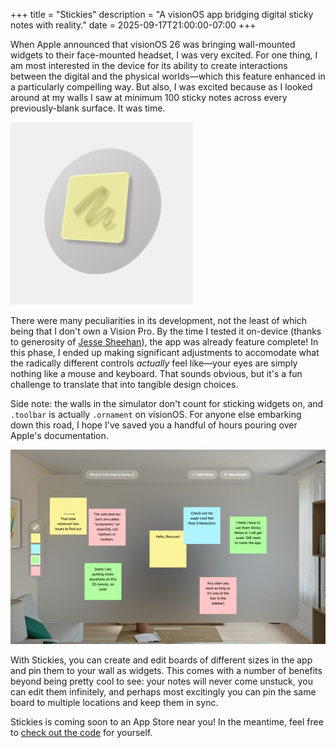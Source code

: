 +++
title = "Stickies"
description = "A visionOS app bridging digital sticky notes with reality."
date = 2025-09-17T21:00:00-07:00
+++

When Apple announced that visionOS 26 was bringing wall-mounted widgets
to their face-mounted headset, I was very excited. For one thing, I am
most interested in the device for its ability to create interactions
between the digital and the physical worlds—which this feature enhanced
in a particularly compelling way. But also, I was excited because as I
looked around at my walls I saw at minimum 100 sticky notes across every
previously-blank surface. It was time.

![Stickies' app icon](icon.jpg)

There were many peculiarities in its development, not the least of which
being that I don't own a Vision Pro. By the time I tested it on-device
(thanks to generosity of [Jesse Sheehan]), the app was already feature
complete! In this phase, I ended up making significant adjustments to
accomodate what the radically different controls *actually* feel
like—your eyes are simply nothing like a mouse and keyboard. That sounds
obvious, but it's a fun challenge to translate that into tangible design
choices.

Side note: the walls in the simulator don't count for sticking widgets
on, and `.toolbar` is actually `.ornament` on visionOS. For anyone else
embarking down this road, I hope I've saved you a handful of hours
pouring over Apple's documentation.

![The app open on(-simulated)-device](simulator.jpg)

With Stickies, you can create and edit boards of different sizes in the
app and pin them to your wall as widgets. This comes with a number of
benefits beyond being pretty cool to see: your notes will never come
unstuck, you can edit them infinitely, and perhaps most excitingly you
can pin the same board to multiple locations and keep them in sync.

Stickies is coming soon to an App Store near you! In the meantime, feel
free to [check out the code][code] for yourself.

[Jesse Sheehan]: https://github.com/sweetfreak
[code]: https://github.com/figbert/sticky
